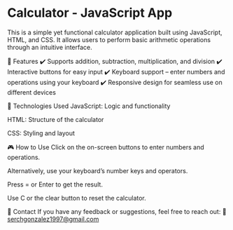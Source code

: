 # Calculator - JavaScript App
This is a simple yet functional calculator application built using JavaScript, HTML, and CSS. It allows users to perform basic arithmetic operations through an intuitive interface.

📌 Features
✔️ Supports addition, subtraction, multiplication, and division
✔️ Interactive buttons for easy input
✔️ Keyboard support – enter numbers and operations using your keyboard
✔️ Responsive design for seamless use on different devices

🚀 Technologies Used
JavaScript: Logic and functionality

HTML: Structure of the calculator

CSS: Styling and layout

🎮 How to Use
Click on the on-screen buttons to enter numbers and operations.

Alternatively, use your keyboard’s number keys and operators.

Press = or Enter to get the result.

Use C or the clear button to reset the calculator.

📩 Contact
If you have any feedback or suggestions, feel free to reach out:
📧 serchgonzalez1997@gmail.com
